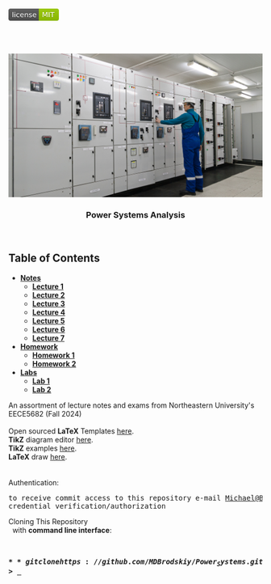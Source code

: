 <!-- PROJECT LOGO -->
<br />
<p align="left">
  <a href="https://github.com/MDBrodskiy/Power_Systems/tree/master/LICENSE">
    <img src="images/LicenseImage.svg" alt="license" width="100" height="24"></a>
</p>
<br/>
<br/>

<!-- BACKGROUND & TITLE -->
<p align="center">
  <a href="https://github.com/MDBrodskiy/Power_Systems">
    <img src="images/background.png" alt="background">
  </a>
  <h3 align="center">Power Systems Analysis</h3>
<br />
</p>

<!-- TABLE OF CONTENTS -->
## Table of Contents

* [**Notes**](https://github.com/MDBrodskiy/Power_Systems/tree/master/Notes/)
    * [**Lecture 1**](https://github.com/MDBrodskiy/Power_Systems/tree/master/Notes/Lecture1.pdf)
    * [**Lecture 2**](https://github.com/MDBrodskiy/Power_Systems/tree/master/Notes/Lecture2.pdf)
    * [**Lecture 3**](https://github.com/MDBrodskiy/Power_Systems/tree/master/Notes/Lecture3.pdf)
    * [**Lecture 4**](https://github.com/MDBrodskiy/Power_Systems/tree/master/Notes/Lecture4.pdf)
    * [**Lecture 5**](https://github.com/MDBrodskiy/Power_Systems/tree/master/Notes/Lecture5.pdf)
    * [**Lecture 6**](https://github.com/MDBrodskiy/Power_Systems/tree/master/Notes/Lecture6.pdf)
    * [**Lecture 7**](https://github.com/MDBrodskiy/Power_Systems/tree/master/Notes/Lecture7.pdf)
* [**Homework**](https://github.com/MDBrodskiy/Power_Systems/tree/master/Homework/)
    * [**Homework 1**](https://github.com/MDBrodskiy/Power_Systems/tree/master/Homework/Homework1.pdf)
    * [**Homework 2**](https://github.com/MDBrodskiy/Power_Systems/tree/master/Homework/Homework2.pdf)
* [**Labs**](https://github.com/MDBrodskiy/Power_Systems/tree/master/Labs/)
    * [**Lab 1**](https://github.com/MDBrodskiy/Power_Systems/tree/master/Labs/Lab1.pdf)
    * [**Lab 2**](https://github.com/MDBrodskiy/Power_Systems/tree/master/Labs/Lab2.pdf)

<!--
  * [**Chapter 1**](#Notes/Chapter\ 1)
* [**Exams**](#Exams)
* [**Projects**](#Projects)
-->


An assortment of lecture notes and exams from Northeastern University's EECE5682 (Fall 2024)
<br/> <br/> 
Open sourced **LaTeX** Templates [here](https://www.latextemplates.com/).
<br/>
**TikZ** diagram editor [here](https://www.mathcha.io/editor).
<br/>
**TikZ** examples [here](https://www.texample.net/tikz/example).
<br/>
**LaTeX** draw [here](https://www.latexdraw.com/).
<br/> <br/> <br/>
Authentication:   
    <pre>to receive commit access to this repository e-mail Michael@Brodskiy.com for credential verification/authorization</pre>

Cloning This Repository
</br>&nbsp;&nbsp;with **command line interface**:
    <pre>    
    **$** git clone https://github.com/MDBrodskiy/Power_Systems.git    
    **$** **>**  **_**
    </pre>
